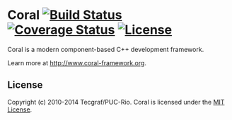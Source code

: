 # Coral [![Build Status](https://travis-ci.org/coral-framework/coral.svg?branch=master)](https://travis-ci.org/coral-framework/coral) [![Coverage Status](https://img.shields.io/coveralls/coral-framework/coral.svg)](https://coveralls.io/r/coral-framework/coral) [![License](https://img.shields.io/badge/license-MIT-blue.svg)](LICENSE)

Coral is a modern component-based C++ development framework.

Learn more at <http://www.coral-framework.org>.


## License

Copyright (c) 2010-2014 Tecgraf/PUC-Rio.
Coral is licensed under the [MIT License](LICENSE).
